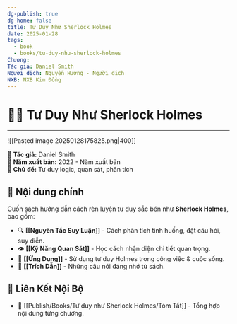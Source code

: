 ```yaml
---
dg-publish: true
dg-home: false
title: Tư Duy Như Sherlock Holmes
date: 2025-01-28
tags:
  - book
  - books/tu-duy-nhu-sherlock-holmes
Chương: 
Tác giả: Daniel Smith
Người dịch: Nguyễn Hương - Người dịch
NXB: NXB Kim Đồng
---
```

# 🕵️‍♂️ Tư Duy Như Sherlock Holmes
---
![[Pasted image 20250128175825.png|400]]

📖 **Tác giả:** Daniel Smith  
📆 **Năm xuất bản:** 2022 - Năm xuất bản  
📌 **Chủ đề:** Tư duy logic, quan sát, phân tích  

## 📌 Nội dung chính
Cuốn sách hướng dẫn cách rèn luyện tư duy sắc bén như **Sherlock Holmes**, bao gồm:  
- 🔍 **[[Nguyên Tắc Suy Luận]]** - Cách phân tích tình huống, đặt câu hỏi, suy diễn.  
- 👁 **[[Kỹ Năng Quan Sát]]** - Học cách nhận diện chi tiết quan trọng.  
- 🎯 **[[Ứng Dụng]]** - Sử dụng tư duy Holmes trong công việc & cuộc sống.  
- 💬 **[[Trích Dẫn]]** - Những câu nói đáng nhớ từ sách.  

## 🔗 Liên Kết Nội Bộ  
- 📂 [[Publish/Books/Tư duy như Sherlock Holmes/Tóm Tắt]] - Tổng hợp nội dung từng chương.   
